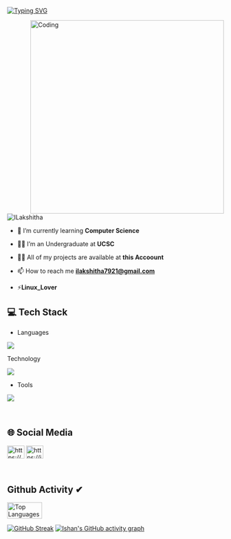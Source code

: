 [![Typing SVG](https://readme-typing-svg.herokuapp.com?size=32&vCenter=true&width=760&lines=Hi+%F0%9F%91%8B%2C+I'm+Ishan+Lakshitha+Liyanagamage;From+Galle,+Sri+Lanka.;(UG)+University+Of+Colombo+School+Of+Computing)](https://git.io/typing-svg)

<img align="right" alt="Coding" width="450" src="https://repository-images.githubusercontent.com/588181932/e36ec678-7984-4cdd-8e4c-a3932772ff8e">


<p align="left"> <img src="https://komarev.com/ghpvc/?username=ILakshitha&label=Profile%20views&color=0e75b6&style=flat" alt="ILakshitha" /> </p>


- 🌱 I’m currently learning **Computer Science**
- 🧑‍🎓 I’m an Undergraduate at **UCSC**
- 👨‍💻 All of my projects are available at **this Accoount**
- 📫 How to reach me **ilakshitha7921@gmail.com**
 
- ⚡**Linux_Lover**

## 💻 Tech Stack
- Languages
<p align="left">
  <a href="https://skillicons.dev">
    <img src="https://skillicons.dev/icons?i=bash,c,cpp,html,js,css,mysql,nodejs,dart,py,java,latex" />
  </a>
</p>

Technology
<p align="left">
  <a href="https://skillicons.dev">
    <img src="https://skillicons.dev/icons?i=kubernetes,laravel,mongodb,react,flutter,aws,gcp,azure,vue,angular,materialui" />
  </a>
</p>


- Tools
<p align="left">
  <a href="https://skillicons.dev">
    <img src="https://skillicons.dev/icons?i=kali,linux,git,powershell,figma,idea,ps,au,pr,vscode,androidstudio,eclipse,postman,selenium,docker,discord,qt,r,visualstudio,wordpress,clion" />
  </a>
</p>
<br/>

## 🌐 Social Media
<p align="left">
 
<a href="https://www.facebook.com/ishan.lakshitha.5283?mibextid=hIlR13" target="blank"><img align="center" src="https://raw.githubusercontent.com/rahuldkjain/github-profile-readme-generator/master/src/images/icons/Social/facebook.svg" alt="https://www.facebook.com/ishan.lakshitha.5283?mibextid=hIlR13" height="30" width="40" /></a>
<a href="https://instagram.com/izhan_lakshitha?igshid=MTNiYzNiMzkwZA==" target="blank"><img align="center" src="https://raw.githubusercontent.com/rahuldkjain/github-profile-readme-generator/master/src/images/icons/Social/instagram.svg" alt="https://instagram.com/izhan_lakshitha?igshid=MTNiYzNiMzkwZA==" height="30" width="40" /></a>

</p>
<br/>

## Github Activity ✔




<div style="display:flex;">
  <img width="40%" src="https://github-readme-stats.vercel.app/api/top-langs/?username=ILakshitha&theme=vue-dark&include_all_commits=true&count_private=true&layout=compact&card_width=320" alt="Top Languages" />
</div>

[![GitHub Streak](https://streak-stats.demolab.com?user=ILakshitha&theme=vue-dark&border_radius=10&card_width=600&card_height=200)](https://git.io/streak-stats)
[![Ishan's GitHub activity graph](https://github-readme-activity-graph.vercel.app/graph?username=ILakshitha&theme=react-dark)](https://github.com/ILakshitha/github-readme-activity-graph)
